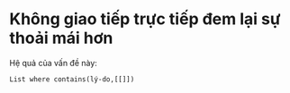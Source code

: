 # Không giao tiếp trực tiếp đem lại sự thoải mái hơn
Hệ quả của vấn đề này:
```dataview
List where contains(lý-do,[[]])
```

